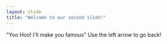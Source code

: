 ```yaml
---
layout: slide
title: "Welcome to our second slide!"
---
```

"Yoo Hoo! I'll make you famous"
Use the left arrow to go back!
